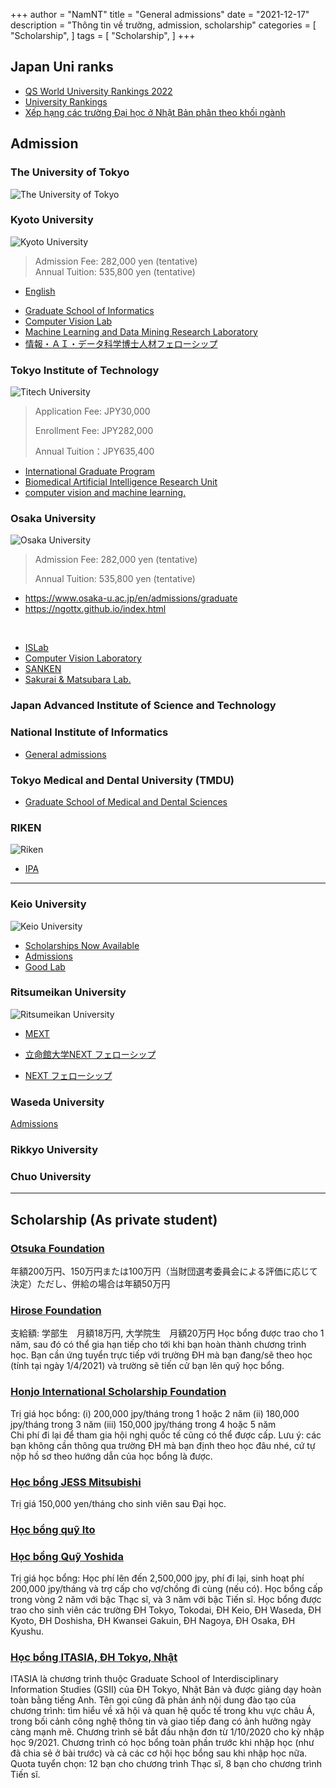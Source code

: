 
+++
author = "NamNT"
title = "General admissions"
date = "2021-12-17"
description = "Thông tin về trường, admission, scholarship"
categories = [
    "Scholarship",
]
tags = [
    "Scholarship",
]
+++

## Japan Uni ranks
* [QS World University Rankings 2022](https://www.topuniversities.com/university-rankings/world-university-rankings/2022)
* [University Rankings](https://www.4icu.org/jp/)
* [Xếp hạng các trường Đại học ở Nhật Bản phân theo khối ngành](https://jnavi.yoiwork.com/vi/topuniversityinjapan-vi/)

## Admission

### The University of Tokyo
![The University of Tokyo](https://upload.wikimedia.org/wikipedia/commons/thumb/c/c2/UnivOfTokyo_logo.svg/2880px-UnivOfTokyo_logo.svg.png)

### Kyoto University
![Kyoto University](https://upload.wikimedia.org/wikipedia/en/5/54/Kyoto_University_logo.svg)

> Admission Fee: 282,000 yen (tentative) <br/>
> Annual Tuition: 535,800 yen (tentative)
- [English](https://www.mext.go.jp/b_menu/houdou/30/03/__icsFiles/afieldfile/2019/01/15/1402610_1.pdf)


* [Graduate School of Informatics](http://www.i.kyoto-u.ac.jp/admission/application.html)
* [Computer Vision Lab](https://vision.ist.i.kyoto-u.ac.jp/)
* [Machine Learning and Data Mining Research Laboratory](http://www.ml.ist.i.kyoto-u.ac.jp/en/en-recruitment)
* [情報・ＡＩ・データ科学博士人材フェローシップ](http://www.i.kyoto-u.ac.jp/fellowship/)
### Tokyo Institute of Technology
![Titech University](https://japan-product.com/wp-content/uploads/2017/11/Tokyo-Institute-of-Technology-Logo-500x500.png)

> Application Fee: JPY30,000 
> 
> Enrollment Fee: JPY282,000 
> 
> Annual Tuition：JPY635,400 

* [International Graduate Program](https://www.titech.ac.jp/english/admissions/prospective-students/international/international-graduate)
* [Biomedical Artificial Intelligence Research Unit](http://suzukilab.first.iir.titech.ac.jp/publications/conference-papers/)
* [computer vision and machine learning.](https://d-itlab.c.titech.ac.jp/research/)

### Osaka University
![Osaka University](https://pbs.twimg.com/profile_images/687490098271653888/RuIDJRth_400x400.png)

> Admission Fee: 282,000 yen (tentative)
> 
> Annual Tuition: 535,800 yen (tentative)


* https://www.osaka-u.ac.jp/en/admissions/graduate
* https://ngottx.github.io/index.html

<br>

* [ISLab](https://www.is.ids.osaka-u.ac.jp/)
* [Computer Vision Laboratory](http://cvl.ist.osaka-u.ac.jp/en/join/)
* [SANKEN](https://www.sanken.osaka-u.ac.jp/en/students/admission/)
* [Sakurai & Matsubara Lab.](https://www.dm.sanken.osaka-u.ac.jp/career/message-education/)
### Japan Advanced Institute of Science and Technology

###  National Institute of Informatics 
* [General admissions](https://www.nii.ac.jp/graduate/en/entrance/general-admissions/)

### Tokyo Medical and Dental University (TMDU)
* [Graduate School of Medical and Dental Sciences](https://www.tmd.ac.jp/english/admissions/application/graduate/)

### RIKEN
![Riken](https://web.brc.riken.jp/en/wp-content/uploads/banner_riken.png)
* [IPA](https://www.riken.jp/en/careers/programs/ipa/)

---

### Keio University
![Keio University](https://www.keio.ac.jp/en/assets/common/images/footer_title_01_sp.png)

* [Scholarships Now Available](https://www.ic.keio.ac.jp/en/life/scholarship/available.html)
* [Admissions](https://www.st.keio.ac.jp/en/admissions/application.html)
* [Good Lab](http://www.hvrl.ics.keio.ac.jp/openings/)

### Ritsumeikan University
![Ritsumeikan University](hhttps://upload.wikimedia.org/wikipedia/commons/9/9b/Logo_rits_univ.svg)
* [MEXT](http://en.ritsumei.ac.jp/admissions/monbukagakusho-university-recommendation/?fbclid=IwAR3mBgLH1jqq0bPgrPvGHo-tfRMB7fBD3g0EdwLhrFzanjbL1dnJo4ka2GA)

* [立命館大学NEXT フェローシップ](http://www.ritsumei.ac.jp/news/detail/?id=2028)
* [NEXT フェローシップ](http://www.ritsumei.ac.jp/next-fs/)

### Waseda University
[Admissions](https://www.waseda.jp/fsci/admissions_gs/)

### Rikkyo University

### Chuo University

---
## Scholarship (As private student)
### [Otsuka Foundation](http://www.otsukafoundation.org/guide/index.html)

年額200万円、150万円または100万円（当財団選考委員会による評価に応じて決定）ただし、併給の場合は年額50万円
### [Hirose Foundation](https://www.facebook.com/Gakutomo/posts/4034776476588369)

支給額: 学部生　月額18万円, 大学院生　月額20万円
Học bổng được trao cho 1 năm, sau đó có thể gia hạn tiếp cho tới khi bạn hoàn thành chương trình học. 
Bạn cần ứng tuyển trực tiếp với trường ĐH mà bạn đang/sẽ theo học (tính tại ngày 1/4/2021) và trường sẽ tiến cử bạn lên quỹ học bổng. 
### [Honjo International Scholarship Foundation](https://www.facebook.com/Gakutomo/posts/4002484356484248)
Trị giá học bổng:
(i) 200,000 jpy/tháng trong 1 hoặc 2 năm
(ii) 180,000 jpy/tháng trong 3 năm
(iii) 150,000 jpy/tháng trong 4 hoặc 5 năm  
Chi phí đi lại để tham gia hội nghị quốc tế cũng có thể được cấp. Lưu ý: các bạn không cần thông qua trường ĐH mà bạn định theo học đâu nhé, cứ tự nộp hồ sơ theo hướng dẫn của học bổng là được.
### [Học bổng JESS Mitsubishi](https://www.facebook.com/Gakutomo/posts/3760139387385414)

Trị giá 150,000 yen/tháng cho sinh viên sau Đại học. 
### [Học bổng quỹ Ito](https://www.facebook.com/Gakutomo/posts/3576526505746704)
### [Học bổng Quỹ Yoshida](https://www.facebook.com/Gakutomo/posts/3287980974601260)

Trị giá học bổng: Học phí lên đến 2,500,000 jpy, phí đi lại, sinh hoạt phí 200,000 jpy/tháng và trợ cấp cho vợ/chồng đi cùng (nếu có). Học bổng cấp trong vòng 2 năm với bậc Thạc sĩ, và 3 năm với bậc Tiến sĩ. 
Học bổng được trao cho sinh viên các trường ĐH Tokyo, Tokodai, ĐH Keio, ĐH Waseda, ĐH Kyoto, ĐH Doshisha, ĐH Kwansei Gakuin, ĐH Nagoya, ĐH Osaka, ĐH Kyushu.
### [Học bổng ITASIA, ĐH Tokyo, Nhật](https://www.facebook.com/Gakutomo/posts/3501044853294870)

ITASIA là chương trình thuộc Graduate School of Interdisciplinary Information Studies (GSII) của ĐH Tokyo, Nhật Bản và được giảng dạy hoàn toàn bằng tiếng Anh. Tên gọi cũng đã phản ánh nội dung đào tạo của chương trình: tìm hiểu về xã hội và quan hệ quốc tế trong khu vực châu Á, trong bối cảnh công nghệ thông tin và giao tiếp đang có ảnh hưởng ngày càng mạnh mẽ. Chương trình sẽ bắt đầu nhận đơn từ 1/10/2020 cho kỳ nhập học 9/2021. Chương trình có học bổng toàn phần trước khi nhập học (như đã chia sẻ ở bài trước) và cả các cơ hội học bổng sau khi nhập học nữa. Quota tuyển chọn: 12 bạn cho chương trình Thạc sĩ, 8 bạn cho chương trình Tiến sĩ. 